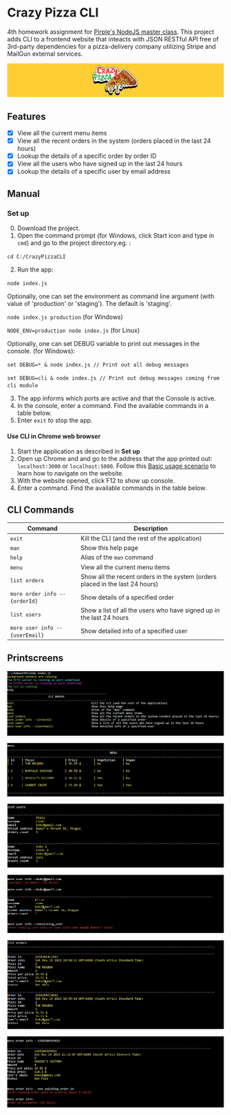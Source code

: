 # Crazy Pizza CLI
4th homework assignment for [Pirple's NodeJS master class](https://pirple.thinkific.com/courses/the-nodejs-master-class).
This project adds CLI to a frontend website that inteacts with JSON RESTful API free of 3rd-party dependencies for a pizza-delivery company utilizing Stripe and MailGun external services.

![Logo](https://github.com/marta-krzyk-dev/CrazyPizzaAPI/blob/master/logo_small.jpg?raw=true)

## Features
- [x] View all the current menu items
- [x] View all the recent orders in the system (orders placed in the last 24 hours)
- [x] Lookup the details of a specific order by order ID
- [x] View all the users who have signed up in the last 24 hours
- [x] Lookup the details of a specific user by email address

## Manual

### Set up
0. Download the project.
1. Open the command prompt (for Windows, click Start icon and type in `cmd`) and go to the project directory.eg. :

`cd C:/CrazyPizzaCLI`

2. Run the app:

`node index.js`

Optionally, one can set the environment as command line argument (with value of 'production' or 'staging'). The default is 'staging'.

`node index.js production` (for Windows)

`NODE_ENV=production node index.js` (for Linux)

Optionally, one can set DEBUG variable to print out messages in the console. (for Windows):

`set DEBUG=* & node index.js // Print out all debug messages`

`set DEBUG=cli & node index.js // Print out debug messages coming from cli module`

3. The app informs which ports are active and that the Console is active.
4. In the console, enter a command. Find the available commands in a table below.
5. Enter `exit` to stop the app.

#### Use CLI in Chrome web browser

1. Start the application as described in **Set up**
2. Open up Chrome and and go to the address that the app printed out: `localhost:3000` or `localhost:5000`. Follow this [Basic usage scenario](https://github.com/marta-krzyk-dev/CrazyPizzaGUI/wiki#basic-usage-scenario) to learn how to navigate on the website.
2. With the website opened, click F12 to show up console.
3. Enter a command. Find the available commands in the table below.

## CLI Commands

|Command|Description|
|-------|-----------|
|`exit`| Kill the CLI (and the rest of the application) |
|`man`| Show this help page |
|`help`| Alias of the `man` command |
|`menu`| View all the current menu items |
|`list orders`| Show all the recent orders in the system (orders placed in the last 24 hours) |
|`more order info --{orderId}`| Show details of a specified order |
|`list users`| Show a list of all the users who have signed up in the last 24 hours |
|`more user info --{userEmail}`| Show detailed info of a specified user |

## Printscreens

![man](https://github.com/marta-krzyk-dev/CrazyPizzaCLI/blob/master/PrintScreens/man_help.png?raw=true)

![menu](https://github.com/marta-krzyk-dev/CrazyPizzaCLI/blob/master/PrintScreens/menu.png?raw=true)

![list_users](https://github.com/marta-krzyk-dev/CrazyPizzaCLI/blob/master/PrintScreens/list_users.png?raw=true)

![more_user_info](https://github.com/marta-krzyk-dev/CrazyPizzaCLI/blob/master/PrintScreens/more_user_info.png?raw=true)

![list_orders](https://github.com/marta-krzyk-dev/CrazyPizzaCLI/blob/master/PrintScreens/list_orders.png?raw=true)

![more_order_info](https://github.com/marta-krzyk-dev/CrazyPizzaCLI/blob/master/PrintScreens/more_order_info.png?raw=true)
